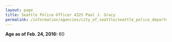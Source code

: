 ```yaml
---
layout: page
title: Seattle Police Officer 4325 Paul J. Gracy
permalink: /information/agencies/city_of_seattle/seattle_police_department/copbook/4325/
---
```


**Age as of Feb. 24, 2016:** 60
